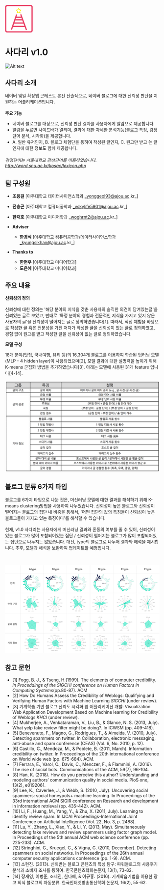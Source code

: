 ![Alt text](./image/icon.png "Icon")
# 사다리 v1.0
![Alt text](./image/Application_overview.png "Overview")
## 사다리 소개
네이버 웨일 확장앱 콘테스트 본선 진출작으로, 네이버 블로그에 대한 신뢰성 판단을 지원하는 어플리케이션입니다.
<br><br>
__주요 기능__<br>
 * 네이버 블로그를 대상으로, 신뢰성 판단 결과를 사용자에게 알람으로 제공합니다.
 * 알람을 누르면 사이드바가 열리며, 결과에 대한 자세한 분석기능(블로그 특징, 감정단어 분석, 시각화)을 제공합니다.
 * A. 일반 유저인지, B. 블로그 체험단을 통하여 작성된 글인지, C. 원고만 받고 쓴 글인지에 대한 정보도 함께 제공합니다. 
 ###### 감정단어는 서울대학교 감성단어를 이용하였습니다. http://word.snu.ac.kr/kosac/lexicon.php
 ## 팀 구성원

*	__조용걸__ [아주대학교 데이터사이언스학과  _yonggeol93@ajou.ac.kr_]
* __전승곤__ [아주대학교 컴퓨터공학과  _vskylife5901@ajou.ac.kr_] 
* __한재호__ [아주대학교 미디어학과  _woghrnt2@ajou.ac.kr_]

*	__Adviser__ 
    *	__한경식__ [아주대학교 컴퓨터공학과/데이터사이언스학과 _kyungsikhan@ajou.ac.kr_]
    
*	__Thanks to__ 
    *	__한현우__ [아주대학교 미디어학과]
    *	__도은혜__ [아주대학교 미디어학과]
    
    
## 주요 내용

__신뢰성의 정의__<br><br>
신뢰성에 대한 정의는 '해당 분야의 지식을 갖춘 사용자의 솔직한 의견이 담겨있는글'을 신뢰있는 글로 보았고, 반대로 '특정 분야의 경험과 전문적인 지식을 가지고 있지 않은 사용자의 글'을 신뢰성이 떨어지는 글로 정의하였습니다[1]. 따라서, 직접 체험을 바탕으로 작성한 글 혹은 전문성을 가진 저자가 작성한 글을 신뢰성이 있는 글로 정의하였고, 경험 없이 원고를 받고 작성한 글을 신뢰성이 없는 글로 정의하였습니다.

__모델 구성__<br>

18개 분야(맛집, 국내여행, 뷰티 등)의 16,304개 블로그를 이용하여 학습된 딥러닝 모델(MLP - 4 hidden layer)이 사용되었으며[2], 모델 결과에 대한 설명력을 높이기 위해
K-means 군집화 방법을 추가하였습니다[3]. 아래는 모델에 사용된 31개 feature 입니다[4-14].<br>
<br>
![Alt text](./image/All_type_of_features.png "All type of features")

## 블로그 분류 6가지 타입
블로그를 6가지 타입으로 나눈 것은, 머신러닝 모델에 대한 결과를 해석하기 위해 K-means clustering방법을 사용하여 나누었습니다.
신뢰성이 높은 블로그와 신뢰성이 떨어지는 블로그의 집단 내 비중을 통해서, '어떤 집단의 값의 특징들이 신뢰성이 높은 블로그들이 가지고 있는 특징이다'를 해석할 수 있습니다.<br><br>
현재, v1.0 사다리는 사용자에게 머신러닝 결과와 혼동의 여부를 줄 수 있어, 신뢰성이 있는 블로그가 많이 포함되어있는 집단 / 신뢰성이 떨어지는 블로그가 많이 포함되어있는 집단으로 나누지는 않았습니다. 대신, type의 블로그로 나누어 결과와 해석을 제시합니다. 추후, 모델과 해석을 보완하여 업데이트할 예정입니다.

<br><br>
![Alt text](./image/All_type_chart_24.png "Visualization chart of 7 type Blog cluster")

## 참고 문헌

*	[1] Fogg, B. J., & Tseng, H.(1999). The elements of computer credibility. _In Proceddings of the SIGCHI conference on Human Factors in Computing Systems_(pp.80-87). ACM
*	[2] How Do Humans Assess the Credibility of Weblogs: Qualifying and Verifying Human Factors with Machine Learning _SIGCHI_ (under review).
*	[3] 기계학습 기반 블로그 신뢰도 시각화 웹 어플리케이션 개발: Visualization Web Application Development Based on Machine learning for Credibility of Weblogs _KHCI_ (under review).
*	[4] Mukherjee, A., Venkataraman, V., Liu, B., & Glance, N. S. (2013, July). What yelp fake review filter might be doing?. In ICWSM (pp. 409-418).
*	[5] Benevenuto, F., Magno, G., Rodrigues, T., & Almeida, V. (2010, July). Detecting spammers on twitter. In Collaboration, electronic messaging, anti-abuse and spam conference (CEAS) (Vol. 6, No. 2010, p. 12).
*	[6] Castillo, C., Mendoza, M., & Poblete, B. (2011, March). Information credibility on twitter. In Proceedings of the 20th international conference on World wide web (pp. 675-684). ACM.
*	[7] Ferrara, E., Varol, O., Davis, C., Menczer, F., & Flammini, A. (2016). The rise of social bots. Communications of the ACM, 59(7), 96-104.
*	[8] Han, K. (2018). How do you perceive this author? Understanding and modeling authors’ communication quality in social media. PloS one, 13(2), e0192061.
*	[9] Lee, K., Caverlee, J., & Webb, S. (2010, July). Uncovering social spammers: social honeypots+ machine learning. In Proceedings of the 33rd international ACM SIGIR conference on Research and development in information retrieval (pp. 435-442). ACM. 
*	[10] Li, F., Huang, M., Yang, Y., & Zhu, X. (2011, July). Learning to identify review spam. In IJCAI Proceedings-International Joint Conference on Artificial Intelligence (Vol. 22, No. 3, p. 2488).
*	[11] Lu, Y., Zhang, L., Xiao, Y., & Li, Y. (2013, May). Simultaneously detecting fake reviews and review spammers using factor graph model. In Proceedings of the 5th annual ACM web science conference (pp. 225-233). ACM.
*	[12] Stringhini, G., Kruegel, C., & Vigna, G. (2010, December). Detecting spammers on social networks. In Proceedings of the 26th annual computer security applications conference (pp. 1-9). ACM.
*	[13] 소현진. (2013). 신뢰받는 블로그 콘텐츠의 특성 탐구: 파워블로그의 사용후기분석과 소비자 조사를 통하여. 한국콘텐츠학회논문지, 13(1), 73-82.
*	[14] 장재영, 이병준, 조세진, 한다혜, & 이규홍. (2016). 기계학습기법을 이용한 광고 외식 블로그의 자동분류. 한국인터넷방송통신학회 논문지, 16(2), 55-62.
